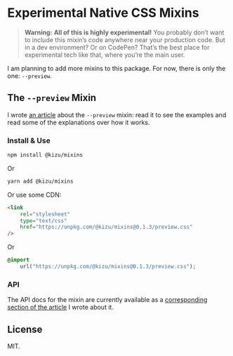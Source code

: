 # Experimental Native CSS Mixins

> **Warning:**
> **All of this is highly experimental!** You probably don’t want to include this mixin’s code anywhere near your production code. But in a dev environment? Or on CodePen? That’s the best place for experimental tech like that, where you’re the main user.

I am planning to add more mixins to this package. For now, there is only the one: `--preview`.

## The `--preview` Mixin

I wrote [an article](https://kizu.dev/preview-mixin/) about the `--preview` mixin: read it to see the examples and read some of the explanations over how it works.

### Install & Use

```sh
npm install @kizu/mixins
```

Or

```sh
yarn add @kizu/mixins
```

Or use some CDN:

```HTML
<link
	rel="stylesheet"
	type="text/css"
	href="https://unpkg.com/@kizu/mixins@0.1.3/preview.css"
/>
```

Or

```CSS
@import
	url("https://unpkg.com/@kizu/mixins@0.1.3/preview.css");
```

### API

The API docs for the mixin are currently available as a [corresponding section of the article](https://kizu.dev/preview-mixin/preview-mixin/#mixins-api) I wrote about it.

## License

MIT.
